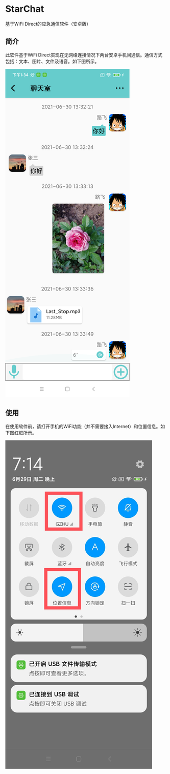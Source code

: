 # StarChat
基于WiFi Direct的应急通信软件（安卓版）

## 简介
此软件基于WiFi Direct实现在无网络连接情况下两台安卓手机间通信。通信方式包括：文本、图片、文件及语音。如下图所示。

![image](Screenshots/2.png)

## 使用
在使用软件前，请打开手机的WiFi功能（并不需要接入Internet）和位置信息。如下图红框所示。

![image](Screenshots/29.jpg)

